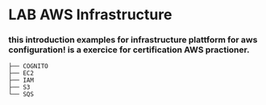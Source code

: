 # LAB AWS Infrastructure 

### this introduction examples for infrastructure plattform for aws configuration! is a exercice for certification AWS practioner.

```
├── COGNITO
├── EC2
├── IAM
├── S3
└── SQS
```



